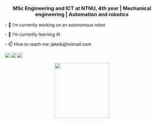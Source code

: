 ### <p align="center">MSc Engineering and ICT at NTNU, 4th year | Mechanical engineering | Automation and robotics</p>



<p align="center-left">- 🔭 I’m currently working on an autonomous robot</p>
<p align="center-left">- 🌱 I’m currently learning AI</p>
<p align="center-left">- 📫 How to reach me: jakeik@hotmail.com</p>

  
<p href="https://github.com/JakobEik/github-stats">

![](https://github.com/JakobEik/github-stats/blob/master/generated/overview.svg)
![](https://github.com/JakobEik/github-stats/blob/master/generated/languages.svg)
<img src="https://github.com/JakobEik/github-stats/blob/master/generated/overview.svg"/>

</p>

<p align="center">
<img height="180em" src="https://github-readme-stats.vercel.app/api?username=JakobEik&show_icons=true&hide_border=true&&count_private=true&include_all_commits=true" />
</p>


